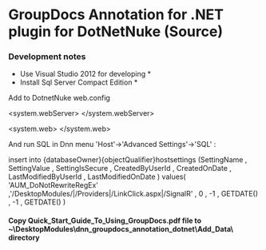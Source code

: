 GroupDocs Annotation for .NET plugin for DotNetNuke (Source)
===========================================

### Development notes
* Use Visual Studio 2012 for developing *
* Install Sql Server Compact Edition *

Add to DotnetNuke web.config 

  <connectionStrings>
    <add name="SaasposeDb" connectionString="metadata=res://*/Groupdocs.csdl|res://*/Groupdocs.ssdl|res://*/Groupdocs.msl;provider=System.Data.SqlServerCe.4.0;provider connection string=&quot;Data Source=|DataDirectory|\..\DesktopModules\dnn_groupdocs_annotation_dotnet\App_Data\DB.sdf;Password=sa;Persist Security Info=True&quot;" providerName="System.Data.EntityClient"/>
  </connectionStrings>


<system.webServer>
	<handlers>
      <add name="ViewDocumentHandler" verb="*" path="document-viewer/ViewDocumentHandler" type="Groupdocs.Web.UI.Handlers.ViewDocumentHandler, Groupdocs.Web.Annotation, Culture=neutral"/>
      <add name="GetDocumentPageImageHandler" verb="*" path="document-viewer/GetDocumentPageImageHandler" type="Groupdocs.Web.UI.Handlers.GetDocumentPageImageHandler, Groupdocs.Web.Annotation, Culture=neutral"/>
      <add name="LoadFileBrowserTreeDataHandler" verb="*" path="document-viewer/LoadFileBrowserTreeDataHandler" type="Groupdocs.Web.UI.Handlers.LoadFileBrowserTreeDataHandler, Groupdocs.Web.Annotation, Culture=neutral"/>
      <add name="GetImageUrlsHandler" verb="*" path="document-viewer/GetImageUrlsHandler" type="Groupdocs.Web.UI.Handlers.GetImageUrlsHandler, Groupdocs.Web.Annotation,Culture=neutral"/>
      <add name="GetCssHandler" verb="GET" path="document-viewer/CSS/GetCssHandler" type="Groupdocs.Web.UI.Handlers.CssHandler, Groupdocs.Web.Annotation,Culture=neutral"/>
      <add name="EmbeddedImageHandler" verb="GET" path="document-viewer/images/*" type="Groupdocs.Web.UI.Handlers.EmbeddedImageHandler,Groupdocs.Web.Annotation, Culture=neutral"/>
      <add name="EmbeddedImageHandler2" verb="GET" path="groupdocs/images/*" type="Groupdocs.Web.UI.Handlers.EmbeddedImageHandler,Groupdocs.Web.Annotation, Culture=neutral"/>
      <add name="GetScriptHandler" verb="GET,POST" path="document-viewer/GetScriptHandler" type="Groupdocs.Web.UI.Handlers.ScriptHandler, Groupdocs.Web.Annotation, Culture=neutral"/>
      <add name="GetFileHandler" verb="GET" path="document-viewer/GetFileHandler" type="Groupdocs.Web.UI.Handlers.GetFileHandler, Groupdocs.Web.Annotation,Culture=neutral"/>
      <add name="GetPdf2XmlHandler" verb="POST" path="document-viewer/GetPdf2XmlHandler" type="Groupdocs.Web.UI.Handlers.GetPdf2XmlHandler, Groupdocs.Web.Annotation,Culture=neutral"/>
      <add name="GetPdf2JavaScriptHandler" verb="POST" path="document-viewer/GetPdf2JavaScriptHandler" type="Groupdocs.Web.UI.Handlers.GetPdf2JavaScriptHandler, Groupdocs.Web.Annotation,Culture=neutral"/>
      <add name="GetPdfWithPrintDialogHandler" verb="GET,POST" path="document-viewer/GetPdfWithPrintDialogHandler" type="Groupdocs.Web.UI.Handlers.GetPdfWithPrintDialogHandler, Groupdocs.Web.Annotation, Culture=neutral"/>
      <add name="AnnotationHandler" verb="*" path="document-annotation/*" type="Groupdocs.Web.Annotation.AnnotationHandler, Groupdocs.Web.Annotation, Culture=neutral"/>
      <add name="AnnotationCssHandler" verb="*" path="document-annotation/CSS/*" type="Groupdocs.Web.Annotation.AnnotationHandler, Groupdocs.Web.Annotation, Culture=neutral"/>
      <add name="AnnotationImagesHandler" verb="*" path="document-annotation/images/*" type="Groupdocs.Web.Annotation.AnnotationHandler, Groupdocs.Web.Annotation, Culture=neutral"/>
	</handlers>
</system.webServer>

  
  
  
<system.web>
    <httpHandlers>
      <add verb="*" path="document-viewer/ViewDocumentHandler" type="Groupdocs.Web.UI.Handlers.ViewDocumentHandler, Groupdocs.Web.Annotation, Culture=neutral" validate="false"/>
      <add verb="*" path="document-viewer/GetDocumentPageImageHandler" type="Groupdocs.Web.UI.Handlers.GetDocumentPageImageHandler, Groupdocs.Web.Annotation, Culture=neutral" validate="false"/>
      <add verb="*" path="document-viewer/LoadFileBrowserTreeDataHandler" type="Groupdocs.Web.UI.Handlers.LoadFileBrowserTreeDataHandler, Groupdocs.Web.Annotation, Culture=neutral" validate="false"/>
      <add verb="*" path="document-viewer/GetImageUrlsHandler" type="Groupdocs.Web.UI.Handlers.GetImageUrlsHandler, Groupdocs.Web.Annotation,Culture=neutral" validate="false"/>
      <add verb="GET" path="document-viewer/CSS/GetCssHandler" type="Groupdocs.Web.UI.Handlers.CssHandler, Groupdocs.Web.Annotation,Culture=neutral"/>
      <add verb="GET" path="document-viewer/images/*" type="Groupdocs.Web.UI.Handlers.EmbeddedImageHandler,Groupdocs.Web.Annotation, Culture=neutral"/>
      <add verb="GET" path="groupdocs/images/*" type="Groupdocs.Web.UI.Handlers.EmbeddedImageHandler,Groupdocs.Web.Annotation, Culture=neutral"/>
      <add verb="GET,POST" path="document-viewer/GetScriptHandler" type="Groupdocs.Web.UI.Handlers.ScriptHandler, Groupdocs.Web.Annotation, Culture=neutral"/>
      <add verb="GET" path="document-viewer/GetFileHandler" type="Groupdocs.Web.UI.Handlers.GetFileHandler, Groupdocs.Web.Annotation,Culture=neutral" validate="false"/>
      <add verb="POST" path="document-viewer/GetPdf2XmlHandler" type="Groupdocs.Web.UI.Handlers.GetPdf2XmlHandler, Groupdocs.Web.Annotation,Culture=neutral"/>
      <add verb="POST" path="document-viewer/GetPdf2JavaScriptHandler" type="Groupdocs.Web.UI.Handlers.GetPdf2JavaScriptHandler, Groupdocs.Web.Annotation,Culture=neutral"/>
      <add verb="GET,POST" path="document-viewer/GetPdfWithPrintDialogHandler" type="Groupdocs.Web.UI.Handlers.GetPdfWithPrintDialogHandler, Groupdocs.Web.Annotation, Culture=neutral"/>
      <add verb="*" path="document-annotation/*" type="Groupdocs.Web.Annotation.AnnotationHandler, Groupdocs.Web.Annotation, Culture=neutral"/>
      <add verb="*" path="document-annotation/CSS/*" type="Groupdocs.Web.Annotation.AnnotationHandler, Groupdocs.Web.Annotation, Culture=neutral"/>
      <add verb="*" path="document-annotation/images/*" type="Groupdocs.Web.Annotation.AnnotationHandler, Groupdocs.Web.Annotation, Culture=neutral"/>
    </httpHandlers>
</system.web>




And run SQL in Dnn menu 'Host'->'Advanced Settings'->'SQL' :

insert into {databaseOwner}{objectQualifier}hostsettings
(SettingName
, SettingValue
, SettingIsSecure 
, CreatedByUserId
, CreatedOnDate
, LastModifiedByUserId
, LastModifiedOnDate
)
values(
'AUM_DoNotRewriteRegEx'
,'/DesktopModules/|/Providers|/LinkClick\.aspx|/SignalR'
, 0
, -1
, GETDATE()
, -1
, GETDATE()
)







#### Copy Quick_Start_Guide_To_Using_GroupDocs.pdf  file to ~\DesktopModules\dnn_groupdocs_annotation_dotnet\Add_Data\ directory
  